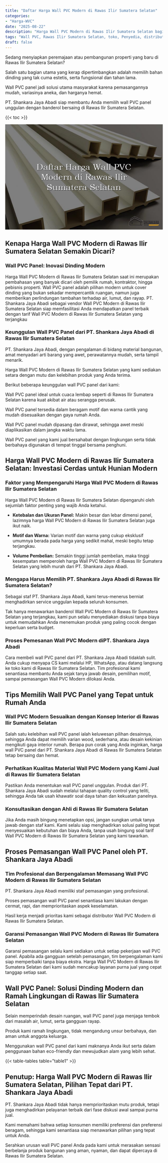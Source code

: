 ```yaml
---
title: "Daftar Harga Wall PVC Modern di Rawas Ilir Sumatera Selatan"
categories: 
- "Harga-WVC"
date: "2025-08-22"
description: "Harga Wall PVC Modern di Rawas Ilir Sumatera Selatan bagi hunian, perkantoran, serta toko. Material berkualitas, pilihan motif, warna elegan, dengan layanan pemasangan dikerjakan oleh tenaga ahli ahli serta garansi resmi!|Servis distribusi Wall PVC Modern di Rawas Ilir Sumatera Selatan untuk keperluan rumah, kantor, maupun gerai, dengan panel berkualitas dan pemasangan oleh tenaga ahli ahli dan jaminan resmi.|Solusi Wall PVC Modern di Rawas Ilir Sumatera Selatan yang andal untuk tempat tinggal, perkantoran, dan ritel, bersama material berkualitas dan penempatan ditangani oleh tenaga ahli ahli serta garansi resmi.|Distribusi Wall PVC Modern di Rawas Ilir Sumatera Selatan bagi rumah, perkantoran, dan ritel, dengan produk terbaik dan penempatan ditangani oleh teknisi profesional, dilengkapi beserta garansi resmi.}"
tags: "Wall PVC, Rawas Ilir Sumatera Selatan, toko, Penyedia, distributor"
draft: false
---
```


Sedang menyiapkan peremajaan atau pembangunan properti yang baru di Rawas Ilir Sumatera Selatan?

Salah satu bagian utama yang kerap dipertimbangkan adalah memilih bahan dinding yang tak cuma estetis, serta fungsional dan tahan lama.

Wall PVC panel jadi solusi utama masyarakat karena pemasangannya mudah, variasinya aneka, dan harganya hemat.

PT. Shankara Jaya Abadi siap membantu Anda memilih wall PVC panel unggulan dengan banderol bersaing di Rawas Ilir Sumatera Selatan.

{{< toc >}}

![Daftar Harga Wall PVC Modern di Rawas Ilir Sumatera Selatan](/images/Harga-WVC/Daftar-Harga-Wall-PVC-Modern-di-Rawas-Ilir-Sumatera-Selatan.png)


## Kenapa Harga Wall PVC Modern di Rawas Ilir Sumatera Selatan Semakin Dicari?

### Wall PVC Panel: Inovasi Dinding Modern

Harga Wall PVC Modern di Rawas Ilir Sumatera Selatan saat ini merupakan pembahasan yang banyak dicari oleh pemilik rumah, kontraktor, hingga pebisnis properti. Wall PVC panel adalah pilihan modern untuk cover dinding yang bukan sekadar mempercantik ruangan, namun juga memberikan perlindungan tambahan terhadap air, lumut, dan rayap. PT. Shankara Jaya Abadi sebagai vendor Wall PVC Modern di Rawas Ilir Sumatera Selatan siap memfasilitasi Anda mendapatkan panel terbaik dengan tarif Wall PVC Modern di Rawas Ilir Sumatera Selatan yang terjangkau

### Keunggulan Wall PVC Panel dari PT. Shankara Jaya Abadi di Rawas Ilir Sumatera Selatan

PT. Shankara Jaya Abadi, dengan pengalaman di bidang material bangunan, amat menyadari arti barang yang awet, perawatannya mudah, serta tampil menarik.

Harga Wall PVC Modern di Rawas Ilir Sumatera Selatan yang kami sediakan setara dengan mutu dan kelebihan produk yang Anda terima.

Berikut beberapa keunggulan wall PVC panel dari kami:

Wall PVC panel ideal untuk cuaca lembap seperti di Rawas Ilir Sumatera Selatan karena kuat akibat air atau serangga perusak.

Wall PVC panel tersedia dalam beragam motif dan warna cantik yang mudah disesuaikan dengan gaya rumah Anda.

Wall PVC panel mudah dipasang dan dirawat, sehingga awet meski diaplikasikan dalam jangka waktu lama.

Wall PVC panel yang kami jual bersahabat dengan lingkungan serta tidak berbahaya digunakan di tempat tinggal bersama penghuni.

## Harga Wall PVC Modern di Rawas Ilir Sumatera Selatan: Investasi Cerdas untuk Hunian Modern

### Faktor yang Mempengaruhi Harga Wall PVC Modern di Rawas Ilir Sumatera Selatan

Harga Wall PVC Modern di Rawas Ilir Sumatera Selatan dipengaruhi oleh sejumlah faktor penting yang wajib Anda ketahui.

- **Ketebalan dan Ukuran Panel:** Makin besar dan lebar dimensi panel, lazimnya harga Wall PVC Modern di Rawas Ilir Sumatera Selatan juga ikut naik.

- **Motif dan Warna:** Varian motif dan warna yang cukup eksklusif umumnya berada pada harga yang sedikit mahal, meski begitu tetap terjangkau.

- **Volume Pembelian:** Semakin tinggi jumlah pembelian, maka tinggi kesempatan memperoleh harga Wall PVC Modern di Rawas Ilir Sumatera Selatan yang lebih murah dari PT. Shankara Jaya Abadi.

### Mengapa Harus Memilih PT. Shankara Jaya Abadi di Rawas Ilir Sumatera Selatan?

Sebagai staf PT. Shankara Jaya Abadi, kami terus-menerus berniat menghadirkan service unggulan kepada seluruh konsumen.

Tak hanya menawarkan banderol Wall PVC Modern di Rawas Ilir Sumatera Selatan yang terjangkau, kami pun selalu menyediakan diskusi tanpa biaya untuk memudahkan Anda menemukan produk yang paling cocok dengan keperluan serta budget.

### Proses Pemesanan Wall PVC Modern diPT. Shankara Jaya Abadi

Cara membeli wall PVC panel dari PT. Shankara Jaya Abadi tidaklah sulit. Anda cukup menyapa CS kami melalui HP, WhatsApp, atau datang langsung ke toko kami di Rawas Ilir Sumatera Selatan. Tim profesional kami senantiasa membantu Anda sejak tanya jawab desain, pemilihan motif, sampai pemasangan Wall PVC Modern dilokasi Anda.

## Tips Memilih Wall PVC Panel yang Tepat untuk Rumah Anda

### Wall PVC Modern Sesuaikan dengan Konsep Interior di Rawas Ilir Sumatera Selatan

Salah satu kelebihan wall PVC panel ialah keluwesan pilihan desainnya, sehingga Anda dapat memilih varian wood, sederhana, atau desain kekinian mengikuti gaya interior rumah. Berapa pun corak yang Anda inginkan, harga wall PVC panel dari PT. Shankara Jaya Abadi di Rawas Ilir Sumatera Selatan tetap bersaing dan hemat.

### Perhatikan Kualitas Material Wall PVC Modern yang Kami Jual di Rawas Ilir Sumatera Selatan

Pastikan Anda menentukan wall PVC panel unggulan. Produk dari PT. Shankara Jaya Abadi sudah melalui tahapan quality control yang teliti, sehingga Anda tak usah khawatir soal daya tahan dan kekuatan panelnya.

### Konsultasikan dengan Ahli di Rawas Ilir Sumatera Selatan

Jika Anda masih bingung menetapkan opsi, jangan sungkan untuk tanya jawab dengan staf kami. Kami selalu siap menghadirkan solusi paling tepat menyesuaikan kebutuhan dan biaya Anda, tanpa usah bingung soal tarif Wall PVC Modern di Rawas Ilir Sumatera Selatan yang kami tawarkan.

## Proses Pemasangan Wall PVC Panel oleh PT. Shankara Jaya Abadi

### Tim Profesional dan Berpengalaman Memasang Wall PVC Modern di Rawas Ilir Sumatera Selatan

PT. Shankara Jaya Abadi memiliki staf pemasangan yang profesional.

Proses pemasangan wall PVC panel senantiasa kami lakukan dengan cermat, rapi, dan memprioritaskan aspek keselamatan.

Hasil kerja menjadi prioritas kami sebagai distributor Wall PVC Modern di Rawas Ilir Sumatera Selatan.

### Garansi Pemasangan Wall PVC Modern di Rawas Ilir Sumatera Selatan

Garansi pemasangan selalu kami sediakan untuk setiap pekerjaan wall PVC panel. Apabila ada gangguan setelah pemasangan, tim berpengalaman kami siap memperbaiki tanpa biaya ekstra. Harga Wall PVC Modern di Rawas Ilir Sumatera Selatan dari kami sudah mencakup layanan purna jual yang cepat tanggap setiap saat.

## Wall PVC Panel: Solusi Dinding Modern dan Ramah Lingkungan di Rawas Ilir Sumatera Selatan

Selain memperindah desain ruangan, wall PVC panel juga menjaga tembok dari masalah air, lumut, serta gangguan rayap.

Produk kami ramah lingkungan, tidak mengandung unsur berbahaya, dan aman untuk anggota keluarga.

Menggunakan wall PVC panel dari kami maknanya Anda ikut serta dalam penggunaan bahan eco-friendly dan mewujudkan alam yang lebih sehat.

{{< table-tables table="table1" >}}

## Penutup: Harga Wall PVC Modern di Rawas Ilir Sumatera Selatan, Pilihan Tepat dari PT. Shankara Jaya Abadi

PT. Shankara Jaya Abadi tidak hanya memprioritaskan mutu produk, tetapi juga menghadirkan pelayanan terbaik dari fase diskusi awal sampai purna jual.

Kami memahami bahwa setiap konsumen memiliki preferensi dan preferensi beragam, sehingga kami senantiasa siap menawarkan pilihan yang tepat untuk Anda.

Serahkan urusan wall PVC panel Anda pada kami untuk merasakan sensasi berbelanja produk bangunan yang aman, nyaman, dan dapat dipercaya di Rawas Ilir Sumatera Selatan.